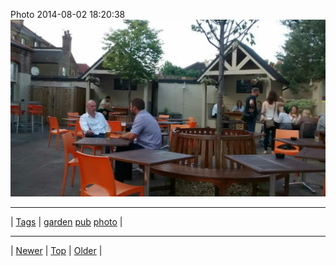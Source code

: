 <!--
title: Photo 2014-08-02 18
date: 2020-06-28T15:02:25.099Z
tags: garden, pub, photo
-->












Photo 2014-08-02 18:20:38
![](93606770087-0.jpg)

<!--BOTTOM-POST-NAVIGATION-->
---

| [Tags](tags.md) | [garden](tag-garden.md) [pub](tag-pub.md) [photo](tag-photo.md) |

---

| [Newer](93606392807.md) | [Top](index.md) | [Older](93758445247.md) |
